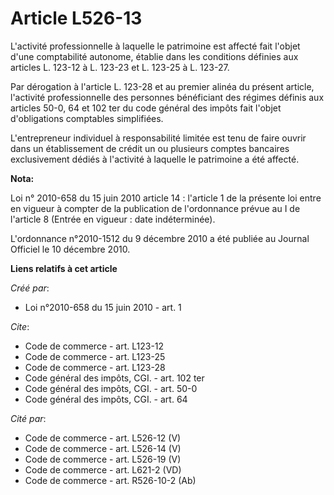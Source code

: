 # Article L526-13

L'activité professionnelle à laquelle le patrimoine est affecté fait l'objet d'une comptabilité autonome, établie dans les
conditions définies aux articles L. 123-12 à L. 123-23 et L. 123-25 à L. 123-27. 

Par dérogation à l'article L. 123-28 et au premier alinéa du présent article, l'activité professionnelle des personnes
bénéficiant des régimes définis aux articles 50-0, 64 et 102 ter du code général des impôts fait l'objet d'obligations
comptables simplifiées.

L'entrepreneur individuel à responsabilité limitée est tenu de faire ouvrir dans un établissement de crédit un ou plusieurs
comptes bancaires exclusivement dédiés à l'activité à laquelle le patrimoine a été affecté.

**Nota:**

Loi n° 2010-658 du 15 juin 2010 article 14 : l'article 1 de la présente loi entre en vigueur à compter de la publication de
l'ordonnance prévue au I de l'article 8 (Entrée en vigueur : date indéterminée).

L'ordonnance n°2010-1512 du 9 décembre 2010 a été publiée au Journal Officiel le 10 décembre 2010.

**Liens relatifs à cet article**

_Créé par_:

  - Loi n°2010-658 du 15 juin 2010 - art. 1

_Cite_:

  - Code de commerce - art. L123-12
  - Code de commerce - art. L123-25
  - Code de commerce - art. L123-28
  - Code général des impôts, CGI. - art. 102 ter
  - Code général des impôts, CGI. - art. 50-0
  - Code général des impôts, CGI. - art. 64

_Cité par_:

  - Code de commerce - art. L526-12 (V)
  - Code de commerce - art. L526-14 (V)
  - Code de commerce - art. L526-19 (V)
  - Code de commerce - art. L621-2 (VD)
  - Code de commerce - art. R526-10-2 (Ab)

